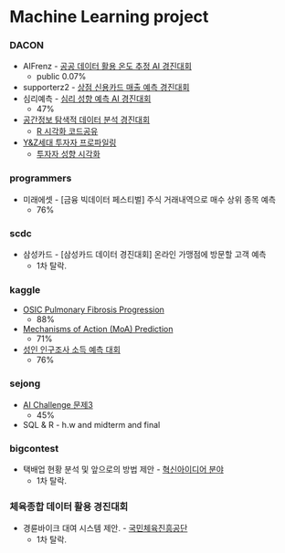 # Machine Learning project 

### DACON  

* AIFrenz - [공공 데이터 활용 온도 추정 AI 경진대회](https://dacon.io/competitions/official/235584/overview/)  
    * public 0.07%
* supporterz2 - [상점 신용카드 매출 예측 경진대회](https://dacon.io/competitions/official/140472/overview/)  
* 심리예측 - [심리 성향 예측 AI 경진대회](https://dacon.io/competitions/official/235647/overview/)    
    * 47% 
* [공간정보 탐색적 데이터 분석 경진대회](https://dacon.io/competitions/official/235682/overview/)
    * [R 시각화 코드공유](https://dacon.io/competitions/official/235682/codeshare/2016?page=1&dtype=recent&ptype=pub)  
* [Y&Z세대 투자자 프로파일링](https://dacon.io/competitions/official/235663/overview/)
    * [투자자 성향 시각화](https://dacon.io/codeshare/2040?dtype=recent)

### programmers

* 미래에셋 - [금융 빅데이터 페스티벌] 주식 거래내역으로 매수 상위 종목 예측  
    * 76% 

### scdc 

* 삼성카드 - [삼성카드 데이터 경진대회] 온라인 가맹점에 방문할 고객 예측  
    * 1차 탈락.  

### kaggle

* [OSIC Pulmonary Fibrosis Progression](https://www.kaggle.com/c/osic-pulmonary-fibrosis-progression)  
    * 88%
* [Mechanisms of Action (MoA) Prediction](https://www.kaggle.com/c/lish-moa)  
    * 71%
* [성인 인구조사 소득 예측 대회](https://www.kaggle.com/c/kakr-4th-competition)
    * 76%

### sejong

* [AI Challenge 문제3](https://www.kaggle.com/c/sejong-ai-challenge-p3)  
    * 45%
* SQL & R - h.w and midterm and final  

### bigcontest

* 택배업 현황 분석 및 앞으로의 방법 제안 - [혁신아이디어 분야](https://www.bigcontest.or.kr/points/content.php)  
    * 1차 탈락.

### 체육종합 데이터 활용 경진대회

* 경륜바이크 대여 시스템 제안. - [국민체육진흥공단](http://sportsdata.or.kr/event_view)
    * 1차 탈락.